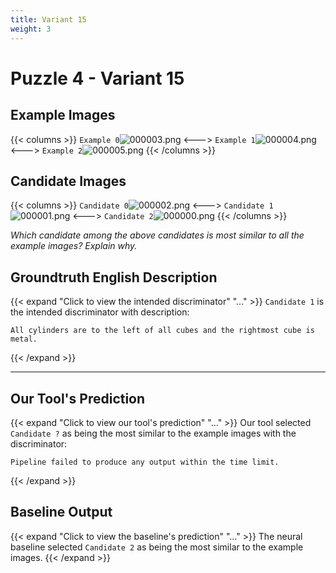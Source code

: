 ```yaml
---
title: Variant 15
weight: 3
---
```


# Puzzle 4 - Variant 15

## Example Images
{{< columns >}}
`Example 0`![000003.png](/clevr-variants/devoicing/fovariant-15/render/images/CLEVR_val_000003.png)
<--->
`Example 1`![000004.png](/clevr-variants/devoicing/fovariant-15/render/images/CLEVR_val_000004.png)
<--->
`Example 2`![000005.png](/clevr-variants/devoicing/fovariant-15/render/images/CLEVR_val_000005.png)
{{< /columns >}}

## Candidate Images
{{< columns >}}
`Candidate 0`![000002.png](/clevr-variants/devoicing/fovariant-15/render/images/CLEVR_val_000002.png)
<--->
`Candidate 1`![000001.png](/clevr-variants/devoicing/fovariant-15/render/images/CLEVR_val_000001.png)
<--->
`Candidate 2`![000000.png](/clevr-variants/devoicing/fovariant-15/render/images/CLEVR_val_000000.png)
{{< /columns >}}

*Which candidate among the above candidates is most similar to all the example images? Explain why.*

## Groundtruth English Description

{{< expand "Click to view the intended discriminator" "..." >}}
`Candidate 1` is the intended discriminator with description:
```plaintext 
All cylinders are to the left of all cubes and the rightmost cube is metal.
```
{{< /expand >}}

---



## Our Tool's Prediction

{{< expand "Click to view our tool's prediction" "..." >}}
Our tool selected `Candidate ?` as being the most similar to the example images with the discriminator:
```plaintext
Pipeline failed to produce any output within the time limit.
```
{{< /expand >}}



## Baseline Output

{{< expand "Click to view the baseline's prediction" "..." >}}
The neural baseline selected `Candidate 2` as being the most similar to the example images.
{{< /expand >}}


